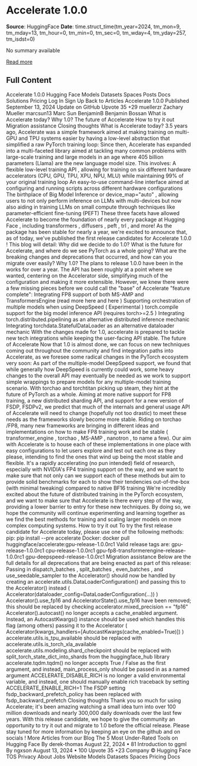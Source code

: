 # Accelerate 1.0.0

**Source**: HuggingFace
**Date**: time.struct_time(tm_year=2024, tm_mon=9, tm_mday=13, tm_hour=0, tm_min=0, tm_sec=0, tm_wday=4, tm_yday=257, tm_isdst=0)

No summary available

[Read more](https://huggingface.co/blog/accelerate-v1)


## Full Content

Accelerate 1.0.0
Hugging Face
Models
Datasets
Spaces
Posts
Docs
Solutions
Pricing
Log In
Sign Up
Back to Articles
Accelerate 1.0.0
Published
September 13, 2024
Update on GitHub
Upvote
35
+29
muellerzr
Zachary Mueller
marcsun13
Marc Sun
BenjaminB
Benjamin Bossan
What is Accelerate today?
Why 1.0?
The future of Accelerate
How to try it out
Migration assistance
Closing thoughts
What is Accelerate today?
3.5 years ago,
Accelerate
was a simple framework aimed at making training on multi-GPU and TPU systems easier
by having a low-level abstraction that simplified a
raw
PyTorch training loop:
Since then, Accelerate has expanded into a multi-faceted library aimed at tackling many common problems with
large-scale training and large models in an age where 405 billion parameters (Llama) are the new language model size. This involves:
A flexible low-level training API
, allowing for training on six different hardware accelerators (CPU, GPU, TPU, XPU, NPU, MLU) while maintaining 99% of your original training loop
An easy-to-use
command-line interface
aimed at configuring and running scripts across different hardware configurations
The birthplace of
Big Model Inference
or
device_map="auto"
, allowing users to not only perform inference on LLMs with multi-devices but now also aiding in training LLMs on small compute through techniques like parameter-efficient fine-tuning (PEFT)
These three facets have allowed Accelerate to become the foundation of
nearly every package at Hugging Face
, including
transformers
,
diffusers
,
peft
,
trl
, and more!
As the package has been stable for nearly a year, we're excited to announce that, as of today, we've published
the first release candidates for Accelerate 1.0.0
!
This blog will detail:
Why did we decide to do 1.0?
What is the future for Accelerate, and where do we see PyTorch as a whole going?
What are the breaking changes and deprecations that occurred, and how can you migrate over easily?
Why 1.0?
The plans to release 1.0.0 have been in the works for over a year. The API has been roughly at a point where we wanted,
centering on the
Accelerator
side, simplifying much of the configuration and making it more extensible. However, we knew
there were a few missing pieces before we could call the "base" of
Accelerate
"feature complete":
Integrating FP8 support of both MS-AMP and
TransformersEngine
(read more
here
and
here
)
Supporting orchestration of multiple models when using DeepSpeed (
Experimental
)
torch.compile
support for the big model inference API (requires
torch>=2.5
)
Integrating
torch.distributed.pipelining
as an
alternative distributed inference mechanic
Integrating
torchdata.StatefulDataLoader
as an
alternative dataloader mechanic
With the changes made for 1.0, accelerate is prepared to tackle new tech integrations while keeping the user-facing API stable.
The future of Accelerate
Now that 1.0 is almost done, we can focus on new techniques coming out throughout the community and find integration paths into Accelerate, as we foresee some radical changes in the PyTorch ecosystem very soon:
As part of the multiple-model DeepSpeed support, we found that while generally how DeepSpeed is currently
could
work, some heavy changes to the overall API may eventually be needed as we work to support simple wrappings to prepare models for any multiple-model training scenario.
With
torchao
and
torchtitan
picking up steam, they hint at the future of PyTorch as a whole. Aiming at more native support for FP8 training, a new distributed sharding API, and support for a new version of FSDP, FSDPv2, we predict that much of the internals and general usage API of Accelerate will need to change (hopefully not too drastic) to meet these needs as the frameworks slowly become more stable.
Riding on
torchao
/FP8, many new frameworks are bringing in different ideas and implementations on how to make FP8 training work and be stable (
transformer_engine
,
torchao
,
MS-AMP
,
nanotron
, to name a few). Our aim with Accelerate is to house each of these implementations in one place with easy configurations to let users explore and test out each one as they please, intending to find the ones that wind up being the most stable and flexible. It's a rapidly accelerating (no pun intended) field of research, especially with NVIDIA's FP4 training support on the way, and we want to make sure that not only can we support each of these methods but aim to provide
solid benchmarks for each
to show their tendencies out-of-the-box (with minimal tweaking) compared to native BF16 training
We're incredibly excited about the future of distributed training in the PyTorch ecosystem, and we want to make sure that Accelerate is there every step of the way, providing a lower barrier to entry for these new techniques. By doing so, we hope the community will continue experimenting and learning together as we find the best methods for training and scaling larger models on more complex computing systems.
How to try it out
To try the first release candidate for Accelerate today, please use one of the following methods:
pip:
pip install --pre accelerate
Docker:
docker pull huggingface/accelerate:gpu-release-1.0.0rc1
Valid release tags are:
gpu-release-1.0.0rc1
cpu-release-1.0.0rc1
gpu-fp8-transformerengine-release-1.0.0rc1
gpu-deepspeed-release-1.0.0rc1
Migration assistance
Below are the full details for all deprecations that are being enacted as part of this release:
Passing in
dispatch_batches
,
split_batches
,
even_batches
, and
use_seedable_sampler
to the
Accelerator()
should now be handled by creating an
accelerate.utils.DataLoaderConfiguration()
and passing this to the
Accelerator()
instead (
Accelerator(dataloader_config=DataLoaderConfiguration(...))
)
Accelerator().use_fp16
and
AcceleratorState().use_fp16
have been removed; this should be replaced by checking
accelerator.mixed_precision == "fp16"
Accelerator().autocast()
no longer accepts a
cache_enabled
argument. Instead, an
AutocastKwargs()
instance should be used which handles this flag (among others) passing it to the
Accelerator
(
Accelerator(kwargs_handlers=[AutocastKwargs(cache_enabled=True)])
)
accelerate.utils.is_tpu_available
should be replaced with
accelerate.utils.is_torch_xla_available
accelerate.utils.modeling.shard_checkpoint
should be replaced with
split_torch_state_dict_into_shards
from the
huggingface_hub
library
accelerate.tqdm.tqdm()
no longer accepts
True
/
False
as the first argument, and instead,
main_process_only
should be passed in as a named argument
ACCELERATE_DISABLE_RICH
is no longer a valid environmental variable, and instead, one should manually enable
rich
traceback by setting
ACCELERATE_ENABLE_RICH=1
The FSDP setting
fsdp_backward_prefetch_policy
has been replaced with
fsdp_backward_prefetch
Closing thoughts
Thank you so much for using Accelerate; it's been amazing watching a small idea turn into over 100 million downloads and nearly 300,000
daily
downloads over the last few years.
With this release candidate, we hope to give the community an opportunity to try it out and migrate to 1.0 before the official release.
Please stay tuned for more information by keeping an eye on the
github
and on
socials
!
More Articles from our Blog
The 5 Most Under-Rated Tools on Hugging Face
By
derek-thomas
August 22, 2024
•
81
Introduction to ggml
By
ngxson
August 13, 2024
•
100
Upvote
35
+23
Company
© Hugging Face
TOS
Privacy
About
Jobs
Website
Models
Datasets
Spaces
Pricing
Docs